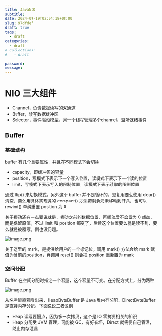 ```yaml
---
title: JavaNIO
subtitle:
date: 2024-09-19T02:04:18+08:00
slug: 97dfdef
draft: true
tags:
  - draft
categories:
  - draft
# collections:
#   - draft

password:
message:
---
```

# NIO 三大组件

- Channel，负责数据读写的双通道
- Buffer，读写数据缓冲区
- Selector，事件驱动模型，用一个线程管理多个channel，监听就绪事件

## Buffer

### 基础结构

buffer 有几个重要属性，并且在不同模式下会切换

- capacity，即缓冲区的容量
- position，写模式下表示下一个写入位置，读模式下表示下一个读的位置
- limit，写模式下表示写入的限制位置，读模式下表示读取的限制位置

通过 flip() 来切换模式，另外这个 buffer 并不是循环的，想复用要么使用 clear() 清空，要么用具体实现类的 compact() 方法把剩余元素移动到开头，也可以 rewind() 单纯重置 position 为 0

关于挪动还有一点要说就是，挪动之前的数据位置，再挪动后不会置为 0 或空，而是保留原值，不过 limit 和 position 都变了，后续这个位置要么就是读不到，要么就是被覆写，倒也没问题。

![image.png](https://obsidian-img-1300316500.cos.ap-shanghai.myqcloud.com/cattail/obsidian/pic/202409192117728.png)

关于这里的 mark，是提供给用户的一个标记位，调用 mark() 方法会给 mark 赋值为当前的position，再调用 reset() 则会把 position 重新置为 mark

### 空间分配

Buffer 在空间分配时指定一个容量，这个容量不可变。在分配方式上，分为两种

![image.png](https://obsidian-img-1300316500.cos.ap-shanghai.myqcloud.com/cattail/obsidian/pic/202409192136652.png)

从名字能直观看出来，HeapByteBuffer 是 Java 堆内存分配，DirectByteBuffer 是直接内存分配。下面说说二者区别

- Heap 读写要慢点，因为多一次拷贝，这个是 IO 零拷贝相关的知识
- Heap 分配受 JVM 管理，可能被 GC，有好有坏，Direct 就需要自己管理，防止内存泄漏